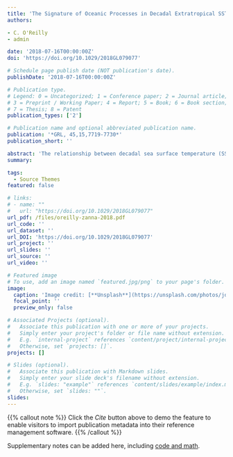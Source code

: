 ```yaml
---
title: 'The Signature of Oceanic Processes in Decadal Extratropical SST Anomalies'
authors:

- C. O'Reilly
- admin 

date: '2018-07-16T00:00:00Z'
doi: 'https://doi.org/10.1029/2018GL079077'

# Schedule page publish date (NOT publication's date).
publishDate: '2018-07-16T00:00:00Z'

# Publication type.
# Legend: 0 = Uncategorized; 1 = Conference paper; 2 = Journal article;
# 3 = Preprint / Working Paper; 4 = Report; 5 = Book; 6 = Book section;
# 7 = Thesis; 8 = Patent
publication_types: ['2']

# Publication name and optional abbreviated publication name.
publication: '*GRL, 45,15,7719-7730*'
publication_short: ''

abstract: 'The relationship between decadal sea surface temperature (SST) and turbulent heat fluxes is assessed and used to identify where oceanic processes play an important role in extratropical decadal SST variability. In observational data sets and coupled climate model simulations from the Coupled Model Intercomparison Project Phase 5 archive, positive correlations between upward turbulent heat flux and SSTs indicate an active role of oceanic processes over regions in the North Atlantic, Northwest Pacific, Southern Pacific, and Southern Atlantic. The contrasting nature of oceanic influence on decadal SST anomalies in the Northwest Pacific and North Atlantic is identified. Over the Northwest Pacific, SST anomalies are consistent with changes in the horizontal wind-driven gyre circulation on timescales of between 3 and 7 years, in both the observations and models. Over the North Atlantic, SST anomalies are also preceded by atmospheric circulation anomalies, though the response is stronger at longer timescales—peaking at around 20 years in the observations and at around 10 years in the models.'
summary: 

tags:
  - Source Themes
featured: false

# links:
# - name: ""
#   url: "https://doi.org/10.1029/2018GL079077"
url_pdf: /files/oreilly-zanna-2018.pdf
url_code: ''
url_dataset: ''
url_DOI: 'https://doi.org/10.1029/2018GL079077'
url_project: ''
url_slides: ''
url_source: ''
url_video: ''

# Featured image
# To use, add an image named `featured.jpg/png` to your page's folder.
image:
  caption: 'Image credit: [**Unsplash**](https://unsplash.com/photos/jdD8gXaTZsc)'
  focal_point: ''
  preview_only: false

# Associated Projects (optional).
#   Associate this publication with one or more of your projects.
#   Simply enter your project's folder or file name without extension.
#   E.g. `internal-project` references `content/project/internal-project/index.md`.
#   Otherwise, set `projects: []`.
projects: []

# Slides (optional).
#   Associate this publication with Markdown slides.
#   Simply enter your slide deck's filename without extension.
#   E.g. `slides: "example"` references `content/slides/example/index.md`.
#   Otherwise, set `slides: ""`.
slides:
---
```


{{% callout note %}}
Click the _Cite_ button above to demo the feature to enable visitors to import publication metadata into their reference management software.
{{% /callout %}}

Supplementary notes can be added here, including [code and math](https://wowchemy.com/docs/content/writing-markdown-latex/).
